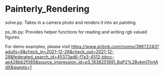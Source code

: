 # Painterly_Rendering
solve.py:
  Takes in a camera photo and renders it into an painting.

ps_lib.py:
  Provides helper functions for reading and writing rgb valued figures.

For demo examples, please visit https://www.airbnb.com/rooms/39672243?adults=6&check_in=2021-12-26&check_out=2021-12-28&federated_search_id=45373ad6-f7a3-4512-bbcc-ae428bb2f065&source_impression_id=p3_1638251891_8qP2%2Bykm17nrtAdX&guests=1

